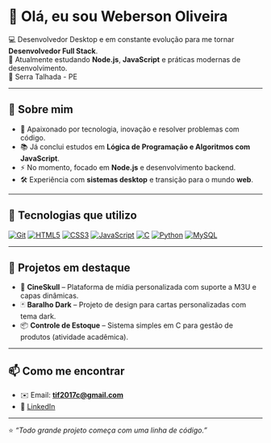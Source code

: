 

# 👋 Olá, eu sou Weberson Oliveira

💻 Desenvolvedor Desktop e em constante evolução para me tornar **Desenvolvedor Full Stack**.  
🚀 Atualmente estudando **Node.js**, **JavaScript** e práticas modernas de desenvolvimento.  
📍 Serra Talhada - PE  

---

## 🌟 Sobre mim
- 🎯 Apaixonado por tecnologia, inovação e resolver problemas com código.  
- 📚 Já conclui estudos em **Lógica de Programação e Algoritmos com JavaScript**.  
- ⚡ No momento, focado em **Node.js** e desenvolvimento backend.  
- 🛠️ Experiência com **sistemas desktop** e transição para o mundo **web**.  

---

## 🔧 Tecnologias que utilizo

[![Git](https://img.shields.io/badge/Git-F05032?logo=git&logoColor=white)](https://git-scm.com/)
[![HTML5](https://img.shields.io/badge/HTML5-E34F26?logo=html5&logoColor=white)](https://developer.mozilla.org/docs/Web/Guide/HTML/HTML5)
[![CSS3](https://img.shields.io/badge/CSS3-1572B6?logo=css3&logoColor=white)](https://developer.mozilla.org/docs/Web/CSS)
[![JavaScript](https://img.shields.io/badge/JavaScript-F7DF1E?logo=javascript&logoColor=000)](https://developer.mozilla.org/docs/Web/JavaScript)
[![C](https://img.shields.io/badge/C-A8B9CC?logo=c&logoColor=000)](https://en.cppreference.com/w/c)
[![Python](https://img.shields.io/badge/Python-3776AB?logo=python&logoColor=white)](https://docs.python.org/3/)
[![MySQL](https://img.shields.io/badge/MySQL-4479A1?logo=mysql&logoColor=white)](https://dev.mysql.com/doc/)


---

## 📌 Projetos em destaque
- 🎴 **CineSkull** – Plataforma de mídia personalizada com suporte a M3U e capas dinâmicas.  
- 🃏 **Baralho Dark** – Projeto de design para cartas personalizadas com tema dark.  
- 📦 **Controle de Estoque** – Sistema simples em C para gestão de produtos (atividade acadêmica).  

---

## 📫 Como me encontrar
- ✉️ Email: **tif2017c@gmail.com**  
- 💼 [LinkedIn](https://linkedin.com/in/SEU-USUARIO)  

---

⭐ *“Todo grande projeto começa com uma linha de código.”*  
